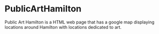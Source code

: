 # PublicArtHamilton
Public Art Hamilton is a HTML web page that has a google map displaying locations around Hamilton with locations dedicated to art. 
